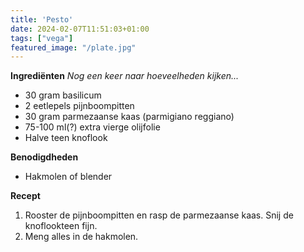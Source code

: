```yaml
---
title: 'Pesto'
date: 2024-02-07T11:51:03+01:00
tags: ["vega"]
featured_image: "/plate.jpg"
---
```


**Ingrediënten**
*Nog een keer naar hoeveelheden kijken...*
- 30 gram basilicum
- 2 eetlepels pijnboompitten
- 30 gram parmezaanse kaas (parmigiano reggiano)
- 75-100 ml(?) extra vierge olijfolie
- Halve teen knoflook

**Benodigdheden**
- Hakmolen of blender

**Recept**
1. Rooster de pijnboompitten en rasp de parmezaanse kaas. Snij de knoflookteen fijn.
2. Meng alles in de hakmolen.
